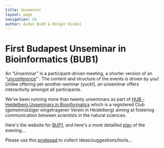 ```yaml
---
title: Unseminar
layout: page
navigation: 24
author: Aidan Budd & Holger Dinkel
---
```



# First Budapest Unseminar in Bioinformatics (BUB1)


An “Unseminar” is a participant-driven meeting, a shorter version of an “[unconference](http://en.wikipedia.org/wiki/Unconference)” . The content and structure of the events is driven by you!
Unlike offering yet-another-seminar (yuck!), an unseminar offers interactivity amongst all participants.

We've been running more than twenty unseminars as part of
[HUB - Heidelberg Unseminars in Bioinformatics](http://www.hub-hub.de/#pastevents) which is a registered Club (gemeinnütziger eingetragener Verein in Heidelberg) aiming at fostering communication between scientists in the natural sciences.

Here's the website for [BUP1](http://www.hub-hub.de/wordpress/?tribe_events=bub1-tools-you-dont-want-to-be-without-anymore), and here's a more detailled [plan](http://www.hub-hub.de/wiki/index.php?title=BUB1) of the evening...


Please use this [piratepad](https://piratenpad.de/p/BUB1) to collect ideas/suggestions/tools...
